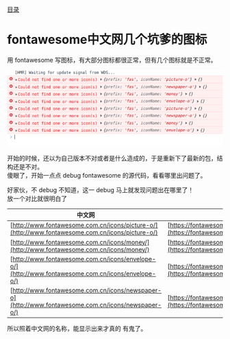 [目录](./)
# fontawesome中文网几个坑爹的图标

用 fontawesome 写图标，有大部分图标都很正常，但有几个图标就是不正常。

![](fontawesome_cn.png)

开始的时候，还以为自己版本不对或者是什么造成的，于是重新下了最新的包，结构还是不对。  
傻眼了，开始一点点 debug fontawesome 的源代码，看看哪里出问题了。  

好家伙，不 debug 不知道，这一 debug 马上就发现问题出在哪里了！  
放一个对比就很明白了

| 中文网 | 官网 |
| --- | --- |
| [http://www.fontawesome.com.cn/icons/picture-o/](http://www.fontawesome.com.cn/icons/picture-o/)  | [https://fontawesome.com/icons/image](https://fontawesome.com/icons/image) |
| [http://www.fontawesome.com.cn/icons/money/](http://www.fontawesome.com.cn/icons/money/)  | [https://fontawesome.com/icons/money-bill](https://fontawesome.com/icons/money-bill) | 
| [http://www.fontawesome.com.cn/icons/envelope-o/](http://www.fontawesome.com.cn/icons/envelope-o/)   | [https://fontawesome.com/icons/envelope](https://fontawesome.com/icons/envelope) |
| [http://www.fontawesome.com.cn/icons/newspaper-o](http://www.fontawesome.com.cn/icons/newspaper-o/)  | [https://fontawesome.com/icons/newspaper](https://fontawesome.com/icons/newspaper) |

所以照着中文网的名称，能显示出来才真的 有鬼了。